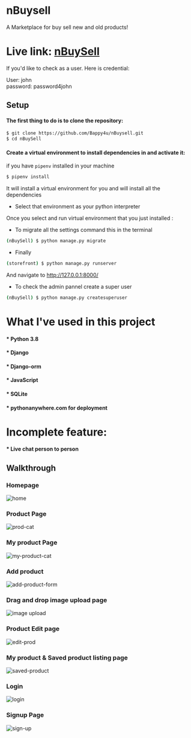 # nBuysell
A Marketplace for buy sell new and old products!


# Live link: <a href="https://nbuysell.pythonanywhere.com/">nBuySell</a>
If you'd like to check as a user. Here is credential:

User: john
<br>password: password4john

## Setup
#### The first thing to do is to clone the repository:

```sh
$ git clone https://github.com/Bappy4u/nBuysell.git
$ cd nBuySell
```

#### Create a virtual environment to install dependencies in and activate it:
if you have `pipenv`  installed in your machine
```sh
$ pipenv install
```
It will install a virtual environment for you and will install all the dependencies
* Select that environment as your python interpreter

Once you select and run virtual environment that you just installed :

* To migrate all the settings command this in the terminal
```sh
(nBuySell) $ python manage.py migrate
```
* Finally 

```sh
(storefront) $ python manage.py runserver
```
And navigate to http://127.0.0.1:8000/


* To check the admin pannel create a super user

```sh
(nBuySell) $ python manage.py createsuperuser
```


# What I've used in this project

#### * Python 3.8
#### * Django
#### * Django-orm
#### * JavaScript
#### * SQLite
#### * pythonanywhere.com for deployment


# Incomplete feature:

#### * Live chat person to person


<h2>Walkthrough</h2>

### Homepage
![home](https://user-images.githubusercontent.com/26277680/149951308-372580b6-5767-4f51-a1ce-7e941d51b251.png)


### Product Page
![prod-cat](https://user-images.githubusercontent.com/26277680/149951367-a1e5655a-04be-41b7-bca5-39158640fba1.png)


### My product Page

![my-product-cat](https://user-images.githubusercontent.com/26277680/149958661-4490c255-a2ed-4b76-bf95-89503a77f384.png)



### Add product

![add-product-form](https://user-images.githubusercontent.com/26277680/149958236-7d498bea-03cb-4e87-8a63-a9ffa50e543f.png)



### Drag and drop image upload page

![image upload](https://user-images.githubusercontent.com/26277680/149958338-25f25d02-ff36-41a9-a615-8b55981700b9.png)


### Product Edit page
![edit-prod](https://user-images.githubusercontent.com/26277680/149958075-7104693b-19ae-4b34-96e0-2d0bcb3e9090.png)


### My product & Saved product listing page
![saved-product](https://user-images.githubusercontent.com/26277680/149958808-c589a36a-e0b6-41e7-b965-5b8ded4cc194.png)



### Login
![login](https://user-images.githubusercontent.com/26277680/149951397-6f5e4701-0288-4251-a434-010a4033a097.png)

### Signup Page
![sign-up](https://user-images.githubusercontent.com/26277680/149951469-008be4bb-d1c6-4eb1-ad88-32c189d665bb.png)

